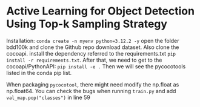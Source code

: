 # Active Learning for Object Detection Using Top-k Sampling Strategy
Installation:
`conda create -n myenv python=3.12.2 -y`
open the folder bdd100k and clone the Github repo download dataset. Also clone the cocoapi. 
install the dependency referred to the requirements.txt
`pip install -r requirements.txt`. 
After that, we need to get to the cocoapi/PythonAPI:
`pip install -e .`
Then we will see the pycocotools listed in the conda pip list. 



When packaging `pycocotool`, there might need modify the np.float as np.float64. You can check the bugs when running `train.py` and add `val_map.pop("classes")` in line 59

